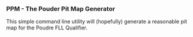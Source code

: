 ### PPM - The Pouder Pit Map Generator

This simple command line utility will (hopefully) generate a reasonable pit map for the Poudre FLL Qualifier.